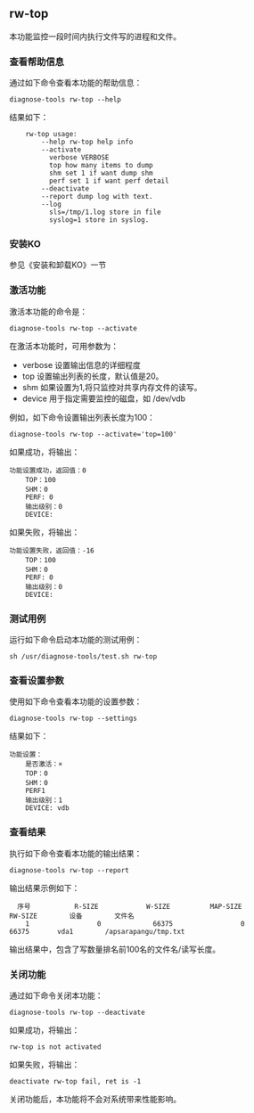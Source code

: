 ##  rw-top
本功能监控一段时间内执行文件写的进程和文件。

###  查看帮助信息
通过如下命令查看本功能的帮助信息：
```
diagnose-tools rw-top --help
```
结果如下：
```
    rw-top usage:
        --help rw-top help info
        --activate
          verbose VERBOSE
          top how many items to dump
          shm set 1 if want dump shm
          perf set 1 if want perf detail
        --deactivate
        --report dump log with text.
        --log
          sls=/tmp/1.log store in file
          syslog=1 store in syslog.
```
###  安装KO
参见《安装和卸载KO》一节

###  激活功能
激活本功能的命令是：
```
diagnose-tools rw-top --activate
```
在激活本功能时，可用参数为：
* verbose 设置输出信息的详细程度
* top 设置输出列表的长度，默认值是20。
* shm 如果设置为1,将只监控对共享内存文件的读写。
* device 用于指定需要监控的磁盘，如 /dev/vdb

例如，如下命令设置输出列表长度为100：
```
diagnose-tools rw-top --activate='top=100'
```
如果成功，将输出：
```
功能设置成功，返回值：0
    TOP：100
    SHM：0
    PERF: 0
    输出级别：0
    DEVICE: 
```
如果失败，将输出：
```
功能设置失败，返回值：-16
    TOP：100
    SHM：0
    PERF: 0
    输出级别：0
    DEVICE: 
```

###  测试用例
运行如下命令启动本功能的测试用例：
```
sh /usr/diagnose-tools/test.sh rw-top
```
 
###  查看设置参数
使用如下命令查看本功能的设置参数：
```
diagnose-tools rw-top --settings
```
结果如下：
```
功能设置：
    是否激活：×
    TOP：0
    SHM：0
    PERF1
    输出级别：1
    DEVICE: vdb
```
###  查看结果
执行如下命令查看本功能的输出结果：
```
diagnose-tools rw-top --report
```
输出结果示例如下：
```
  序号           R-SIZE            W-SIZE          MAP-SIZE           RW-SIZE        设备        文件名
    1                 0             66375                 0             66375       vda1        /apsarapangu/tmp.txt 
```
输出结果中，包含了写数量排名前100名的文件名/读写长度。
###  关闭功能
通过如下命令关闭本功能：
```
diagnose-tools rw-top --deactivate
```
如果成功，将输出：
```
rw-top is not activated
```
如果失败，将输出：
```
deactivate rw-top fail, ret is -1
```
关闭功能后，本功能将不会对系统带来性能影响。
